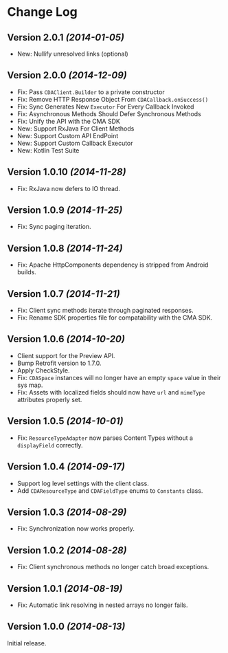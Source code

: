 Change Log
==========

Version 2.0.1 *(2014-01-05)*
----------------------------
 * New: Nullify unresolved links (optional)


Version 2.0.0 *(2014-12-09)*
----------------------------
 * Fix: Pass `CDAClient.Builder` to a private constructor
 * Fix: Remove HTTP Response Object From `CDACallback.onSuccess()`
 * Fix: Sync Generates New `Executor` For Every Callback Invoked
 * Fix: Asynchronous Methods Should Defer Synchronous Methods
 * Fix: Unify the API with the CMA SDK
 * New: Support RxJava For Client Methods
 * New: Support Custom API EndPoint
 * New: Support Custom Callback Executor
 * New: Kotlin Test Suite


Version 1.0.10 *(2014-11-28)*
-----------------------------
 * Fix: RxJava now defers to IO thread.


Version 1.0.9 *(2014-11-25)*
----------------------------
 * Fix: Sync paging iteration.


Version 1.0.8 *(2014-11-24)*
----------------------------
 * Fix: Apache HttpComponents dependency is stripped from Android builds.


Version 1.0.7 *(2014-11-21)*
----------------------------
 * Fix: Client sync methods iterate through paginated responses.
 * Fix: Rename SDK properties file for compatability with the CMA SDK.


Version 1.0.6 *(2014-10-20)*
----------------------------

 * Client support for the Preview API.
 * Bump Retrofit version to 1.7.0.
 * Apply CheckStyle.
 * Fix: `CDASpace` instances will no longer have an empty `space` value in their sys map.
 * Fix: Assets with localized fields should now have `url` and `mimeType` attributes properly set.


Version 1.0.5 *(2014-10-01)*
----------------------------

 * Fix: `ResourceTypeAdapter` now parses Content Types without a `displayField` correctly.


Version 1.0.4 *(2014-09-17)*
----------------------------

 * Support log level settings with the client class.
 * Add `CDAResourceType` and `CDAFieldType` enums to `Constants` class.


Version 1.0.3 *(2014-08-29)*
----------------------------

 * Fix: Synchronization now works properly.


Version 1.0.2 *(2014-08-28)*
----------------------------

 * Fix: Client synchronous methods no longer catch broad exceptions.


Version 1.0.1 *(2014-08-19)*
----------------------------

 * Fix: Automatic link resolving in nested arrays no longer fails.


Version 1.0.0 *(2014-08-13)*
----------------------------

Initial release.

